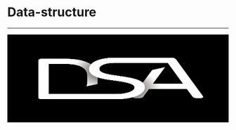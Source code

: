 # Data-structure
<hr>

<div align="center">
  <img src="dsa_logo.webp" height="200" width="600">
</div>
<br>
<!--
<h1 align="center" style="font-size: 120px;" > C++ Data Structures and Algorithms<h1/>

### Author: [PRABHAT SRIVASTAVA](https://github.com/Prabhatsir31)

> This repository provides a comprehensive and in-depth look at various data structures and algorithms in C++. It covers the fundamental concepts and principles behind each data structure and algorithm, as well as their implementation in C++. The repository includes detailed explanations, examples, and exercises to help you master the material. Whether you are a beginner or an experienced programmer, this repository will help you improve your skills and understanding of C++ data structures and algorithms.

# How to get benefit from this repository 💻

If you want to learn any topic, simply choose one from the available options and start gaining knowledge from the provided resources on about that topic you choosed.

## Every Topic contain these provided resources in depth

<div align="center">
  <img src="content.png">
</div>

# Table of Content 📄

If you're interested in seeing what I can do with backnd (of MEN), you've come to the right place! [My](https://github.com/Prabhatsir31/) Github repository is full of deep dive concepts that showcase my skills and experience with these powerful Data Structures and Algorithms . From simple demos to interview level concepts , I hope you'll find something here that inspires you.

## Complexities and Big - O 🕥

DSA (Data Structure and Algorithms) is a fundamental concept in computer science that studies various data structures and algorithms. The complexity of these structures and algorithms can vary widely, making the understanding and analysis of DSA a complex task. Time and Space complexity are important factors in evaluating an algorithm's performance. Understanding and mastering these complexities is essential for building efficient software.

- [Big-O Notation](/01_Complexities/00_Big%20O%20Notations/)
- [Time Complexity](/01_Complexities/01_Time%20Complexity/)
- [Space Complexity](/01_Complexities/02_Space%20Complexity/)

## Data Structures 💻

Data Structures are the way data is organized and stored in memory, fundamental in computer science and used in many fields. Examples include arrays, linked lists, trees, and graphs. Each has its own strengths and weaknesses, choosing the right one depends on the problem. Understanding and mastering them is essential for building efficient software.

## Linear Data Structures

- [Array](/01_Data%20Structures/Linear-Data-Structures/01_Array/)
- [String](/01_Data%20Structures/Linear-Data-Structures/02_String/)
- [Linked List](/01_Data%20Structures/Linear-Data-Structures/03_Linked%20List)
- [Stack](/01_Data%20Structures/Linear-Data-Structures/04_Stack/)
- [Queue](/01_Data%20Structures/Linear-Data-Structures/05_Queues/)
- [Heap](/01_Data%20Structures/Linear-Data-Structures/06_Heap/)
- [Grid](/01_Data%20Structures/Linear-Data-Structures/07_Grid/)

## Non Linear Data Structures

- [Tree](/01_Data%20Structures/Non-Linear-Data-Structures/01_Trees/)
- [Graph](/01_Data%20Structures/Non-Linear-Data-Structures/02_Graphs/)
- [Hash Table](/01_Data%20Structures/Non-Linear-Data-Structures/03_Hash%20Tables/)

## Algorithums ♾️

Algorithms are a set of instructions used to solve a problem. They are fundamental concepts in computer science and are used to perform various tasks such as sorting, searching, and optimization. Algorithms can be expressed in various forms such as pseudocode or actual programming language. The time and space complexity of an algorithm is important factors to evaluate its performance. Understanding and designing efficient algorithms is an essential part of computer science.

- [Sorting](/02_Algorithm/01_Sorting/)
- [Searching](/02_Algorithm/02_Searching/)
- [Recusrion](/02_Algorithm/03_Recusrion/)
- [Arrays](/02_Algorithm/04_Arrays/)

## Show your support

If this project was helpful to you, please consider giving it a ⭐️.
You can also follow my GitHub profile to stay updated on my latest projects:
<a href="https://github.com/Prabhatsir31" target="blank">
Prabhatsir31
</a>

-->


